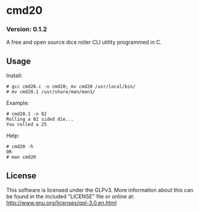 # cmd20
### Version: 0.1.2

A free and open source dice roller CLI utility programmed in C.

## Usage
Install:
```
# gcc cmd20.c -o cmd20; mv cmd20 /usr/local/bin/
# mv cmd20.1 /usr/share/man/man1/
```

Example:
```
# cmd20.1 -n 82
Rolling a 82 sided die...
You rolled a 25
```

Help:
```
# cmd20 -h
OR
# man cmd20
```


## License
This software is licensed under the GLPv3. More information about this can be found in the included "LICENSE" file or online at: http://www.gnu.org/licenses/gpl-3.0.en.html



